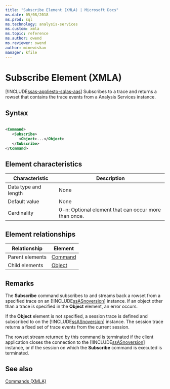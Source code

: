 ```yaml
---
title: "Subscribe Element (XMLA) | Microsoft Docs"
ms.date: 05/08/2018
ms.prod: sql
ms.technology: analysis-services
ms.custom: xmla
ms.topic: reference
ms.author: owend
ms.reviewer: owend
author: minewiskan
manager: kfile
---
```

# Subscribe Element (XMLA)
[!INCLUDE[ssas-appliesto-sqlas-aas](../../../includes/ssas-appliesto-sqlas-aas.md)]
  Subscribes to a trace and returns a rowset that contains the trace events from a Analysis Services instance.  
  
## Syntax  
  
```xml  
  
<Command>  
   <Subscribe>  
      <Object>...</Object>  
   </Subscribe>  
</Command>  
```  
  
## Element characteristics  
  
|Characteristic|Description|  
|--------------------|-----------------|  
|Data type and length|None|  
|Default value|None|  
|Cardinality|0-n: Optional element that can occur more than once.|  
  
## Element relationships  
  
|Relationship|Element|  
|------------------|-------------|  
|Parent elements|[Command](../../../analysis-services/xmla/xml-elements-properties/command-element-xmla.md)|  
|Child elements|[Object](../../../analysis-services/xmla/xml-elements-properties/object-element-xmla.md)|  
  
## Remarks  
 The **Subscribe** command subscribes to and streams back a rowset from a specified trace on an [!INCLUDE[ssASnoversion](../../../includes/ssasnoversion-md.md)] instance. If an object other than a trace is specified in the **Object** element, an error occurs.  
  
 If the **Object** element is not specified, a session trace is defined and subscribed to on the [!INCLUDE[ssASnoversion](../../../includes/ssasnoversion-md.md)] instance. The session trace returns a fixed set of trace events from the current session.  
  
 The rowset stream returned by this command is terminated if the client application closes the connection to the [!INCLUDE[ssASnoversion](../../../includes/ssasnoversion-md.md)] instance, or if the session on which the **Subscribe** command is executed is terminated.  
  
## See also
 [Commands &#40;XMLA&#41;](../../../analysis-services/xmla/xml-elements-commands/xml-elements-commands.md)  
  
  
